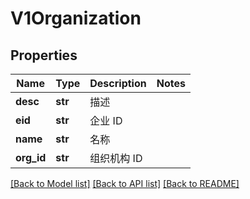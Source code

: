 # V1Organization

## Properties
Name | Type | Description | Notes
------------ | ------------- | ------------- | -------------
**desc** | **str** | 描述 | 
**eid** | **str** | 企业 ID | 
**name** | **str** | 名称 | 
**org_id** | **str** | 组织机构 ID | 

[[Back to Model list]](../README.md#documentation-for-models) [[Back to API list]](../README.md#documentation-for-api-endpoints) [[Back to README]](../README.md)


